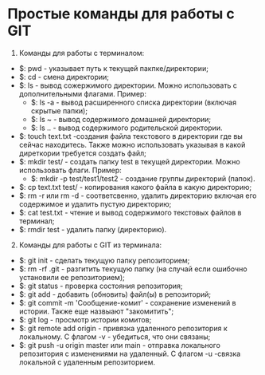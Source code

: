 # Простые команды для работы с GIT

1. Команды для работы с терминалом:
 * $: pwd - указывает путь к текущей пакпке/директории;
 * $: cd - смена директории;
 * $: ls - вывод сожержимого директории. Можно использовать с дополнительными флагами. Пример:
    * $: ls -a  - вывод расширенного списка директории (включая скрытые папки);
    * $: ls ~   - вывод содержимого домашней директории;
    * $: ls .. - вывод содержимого родительской директории.
 * $: touch text.txt  -создания файла текстового в директории где вы сейчас находитесь. Также можно использовать указывая в какой диреткории требуется создать файл; 
 * $: mkdir  test/  - создать папку test в текущей директории. Можно использовать флаги. Пример:
	* $: mkdir -p test/test1/test2 - создание группы директорий (папок).
* $: cp text.txt test/ - копирования какого файла в какую директорию;
* $: rm -r  или rm -d - соответсвенно, удалить директорию включая его содержимое и удалить пустую директорию;
* $: cat test.txt - чтение и вывод содержимого текстовых файлов в терминал;
* $:  rmdir test - удалить папку (директорию).

2. Команды для работы с GIT из терминала:
 * $: git init - сделать текущую папку репозиторием;
 * $: rm -rf .git - разгитить текущую папку (на случай если ошибочно установили ее репозиторием);
 * $: git status -  проверка состояния репозитория;
 * $: git add  - добавить (обновить) файл(ы) в репозиторий;
 * $: git commit -m 'Сообщение-комит' - сохранение изменений в истории. Также еще назвыают "закомитить";
 * $: git log - просмотр истории комитов;
 * $: git remote add origin <githubSSH>  - привязка удаленного репозитория к локальному. С флагом -v  - убедиться, что они связаны;
 * $: git push -u origin master или main - отправка локального репозитория с изменениями на удаленный. С флагом -u  -связка локальной с удаленным репозиторием.  


